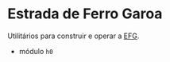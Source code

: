 # Estrada de Ferro Garoa

Utilitários para construir e operar a [EFG](https://garoa.net.br/wiki/Estrada_de_Ferro_Garoa).

* módulo `h0`
